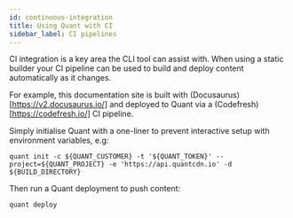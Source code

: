 ```yaml
---
id: continuous-integration
title: Using Quant with CI
sidebar_label: CI pipelines
---
```


CI integration is a key area the CLI tool can assist with. When using a static builder your CI pipeline can be used to build and deploy content automatically as it changes.

For example, this documentation site is built with (Docusaurus)[https://v2.docusaurus.io/] and deployed to Quant via a (Codefresh)[https://codefresh.io/] CI pipeline.

Simply initialise Quant with a one-liner to prevent interactive setup with environment variables, e.g:
```
quant init -c ${QUANT_CUSTOMER} -t '${QUANT_TOKEN}' --project=${QUANT_PROJECT} -e 'https://api.quantcdn.io' -d ${BUILD_DIRECTORY}
```

Then run a Quant deployment to push content:
```
quant deploy
```